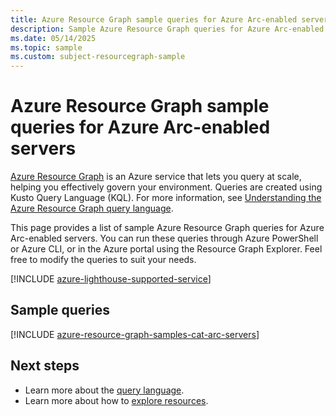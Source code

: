 ```yaml
---
title: Azure Resource Graph sample queries for Azure Arc-enabled servers
description: Sample Azure Resource Graph queries for Azure Arc-enabled servers showing use of resource types and tables to access Azure Arc-enabled servers related resources and properties.
ms.date: 05/14/2025
ms.topic: sample
ms.custom: subject-resourcegraph-sample
---
```


# Azure Resource Graph sample queries for Azure Arc-enabled servers

[Azure Resource Graph](/azure/governance/resource-graph/overview) is an Azure service that lets you query at scale, helping you effectively govern your environment. Queries are created using Kusto Query Language (KQL). For more information, see [Understanding the Azure Resource Graph query language](/azure/governance/resource-graph/concepts/query-language).

This page provides a list of sample Azure Resource Graph queries for Azure Arc-enabled servers. You can run these queries through Azure PowerShell or Azure CLI, or in the Azure portal using the Resource Graph Explorer. Feel free to modify the queries to suit your needs.

[!INCLUDE [azure-lighthouse-supported-service](~/reusable-content/ce-skilling/azure/includes/azure-resource-graph-copilot.md)]

## Sample queries

[!INCLUDE [azure-resource-graph-samples-cat-arc-servers](../includes/azure-arc-enabled-servers.md)]

## Next steps

- Learn more about the [query language](/azure/governance/resource-graph/concepts/query-language).
- Learn more about how to [explore resources](/azure/governance/resource-graph/concepts/explore-resources).
